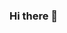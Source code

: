 ### Hi there 👋

<!--
**VickyVickythatsme/VickyVickythatsme** is a ✨ _special_ ✨ repository because its `README.md` (this file) appears on your GitHub profile.

Here are some ideas to get you started:

- 🔭 I’m currently working as an web dev intern in Pulp you media.
- 🌱 I’m currently learning front-end framework - React.js and back-end framework - Express

Master of Information Technology graduated from UNSW, majoring in software engineer & Data Science
Career goal: Full stack deveoper & project managers in more than 3 industries
